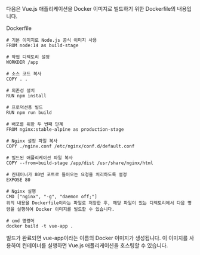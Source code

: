 다음은 Vue.js 애플리케이션을 Docker 이미지로 빌드하기 위한 Dockerfile의 내용입니다.

Dockerfile
```
# 기본 이미지로 Node.js 공식 이미지 사용
FROM node:14 as build-stage

# 작업 디렉토리 설정
WORKDIR /app

# 소스 코드 복사
COPY . .

# 의존성 설치
RUN npm install

# 프로덕션용 빌드
RUN npm run build

# 배포를 위한 두 번째 단계
FROM nginx:stable-alpine as production-stage

# Nginx 설정 파일 복사
COPY ./nginx.conf /etc/nginx/conf.d/default.conf

# 빌드된 애플리케이션 파일 복사
COPY --from=build-stage /app/dist /usr/share/nginx/html

# 컨테이너가 80번 포트로 들어오는 요청을 처리하도록 설정
EXPOSE 80

# Nginx 실행
CMD ["nginx", "-g", "daemon off;"]
위의 내용을 Dockerfile이라는 파일로 저장한 후, 해당 파일이 있는 디렉토리에서 다음 명령을 실행하여 Docker 이미지를 빌드할 수 있습니다.

# cmd 명령어
docker build -t vue-app .
```


빌드가 완료되면 vue-app이라는 이름의 Docker 이미지가 생성됩니다. 이 이미지를 사용하여 컨테이너를 실행하면 Vue.js 애플리케이션을 호스팅할 수 있습니다.


